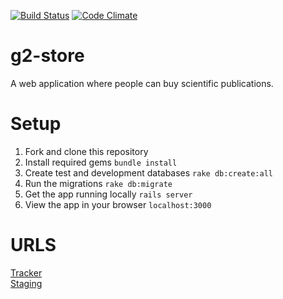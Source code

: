 [![Build Status](https://travis-ci.org/gSchool/g2-store.svg?branch=master)](https://travis-ci.org/gSchool/g2-store)
[![Code Climate](https://codeclimate.com/github/gSchool/g2-store.png)](https://codeclimate.com/github/gSchool/g2-store)

g2-store
========
A web application where people can buy scientific publications.

Setup
=====
1. Fork and clone this repository
2. Install required gems ``bundle install``
2. Create test and development databases ``rake db:create:all``
3. Run the migrations ``rake db:migrate``
4. Get the app running locally ``rails server``
5. View the app in your browser ``localhost:3000``

URLS
====
[Tracker](https://www.pivotaltracker.com/n/projects/1079698)  
[Staging](http://g2-store-staging.herokuapp.com)
  
